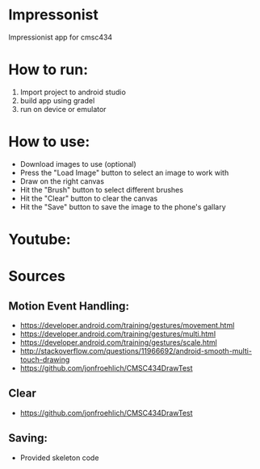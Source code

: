 # Impressonist
Impressionist app for cmsc434

# How to run:
1. Import project to android studio
2. build app using gradel
3. run on device or emulator

# How to use:
* Download images to use (optional)
* Press the "Load Image" button to select an image to work with
* Draw on the right canvas
* Hit the "Brush" button to select different brushes
* Hit the "Clear" button to clear the canvas
* Hit the "Save" button to save the image to the phone's gallary

# Youtube:


# Sources

## Motion Event Handling:
* https://developer.android.com/training/gestures/movement.html
* https://developer.android.com/training/gestures/multi.html
* https://developer.android.com/training/gestures/scale.html
* http://stackoverflow.com/questions/11966692/android-smooth-multi-touch-drawing
* https://github.com/jonfroehlich/CMSC434DrawTest

## Clear
* https://github.com/jonfroehlich/CMSC434DrawTest

## Saving:
* Provided skeleton code
